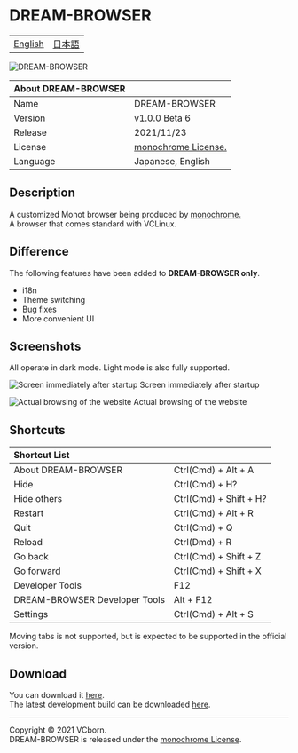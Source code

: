 # DREAM-BROWSER

<table>
<tbody>
  <tr>
    <td><a href="https://github.com/vcborn/DREAM-BROWSER#readme">English</a></td>
    <td><a href="https://github.com/vcborn/DREAM-BROWSER/blob/main/README_JP.md">日本語</a></td>
  </tr>
  </tbody>
</table>

![DREAM-BROWSER](https://user-images.githubusercontent.com/39876629/160284567-22120f26-9e13-49ee-84ee-4992c6dd42bd.png)

| About DREAM-BROWSER |                                                                        |
| :--------- | :--------------------------------------------------------------------- |
| Name       | DREAM-BROWSER                                                                 |
| Version | v1.0.0 Beta 6                                                           |
| Release     | 2021/11/23                                                |
| License | [monochrome License.](https://www.monochrome.tk/mncr/license) |
| Language       | Japanese, English                                                     |

## Description

A customized Monot browser being produced by [monochrome.](https://www.monochrome.tk/mncr/)  
A browser that comes standard with VCLinux.

## Difference
The following features have been added to **DREAM-BROWSER only**.
- i18n
- Theme switching
- Bug fixes
- More convenient UI

## Screenshots

All operate in dark mode. Light mode is also fully supported.

![Screen immediately after startup](https://user-images.githubusercontent.com/39876629/160284910-0c1e28d9-e04c-4d73-9b5d-e09040753f31.png)
Screen immediately after startup

![Actual browsing of the website](https://user-images.githubusercontent.com/39876629/160284937-348bb44a-2a69-4ee5-9da5-2ab597ed1019.png)
Actual browsing of the website

## Shortcuts

| Shortcut List               |                  |
| :--------------------------- | :--------------------- |
| About DREAM-BROWSER                | Ctrl(Cmd) + Alt + A    |
| Hide                         | Ctrl(Cmd) + H?         |
| Hide others                     | Ctrl(Cmd) + Shift + H? |
| Restart                      | Ctrl(Cmd) + Alt + R    |
| Quit                         | Ctrl(Cmd) + Q          |
| Reload                   | Ctrl(Dmd) + R          |
| Go back                         | Ctrl(Cmd) + Shift + Z  |
| Go forward                         | Ctrl(Cmd) + Shift + X  |
| Developer Tools | F12                    |
| DREAM-BROWSER Developer Tools    | Alt + F12              |
| Settings               | Ctrl(Cmd) + Alt + S    |

Moving tabs is not supported, but is expected to be supported in the official version.

## Download

You can download it [here](https://vcborn.com/services/DREAM-BROWSER/).  
The latest development build can be downloaded [here](https://nightly.link/vcborn/DREAM-BROWSER/workflows/build-dev/dev).

---

Copyright &copy; 2021 VCborn.  
DREAM-BROWSER is released under the [monochrome License](https://www.monochrome.tk/mncr/license).
